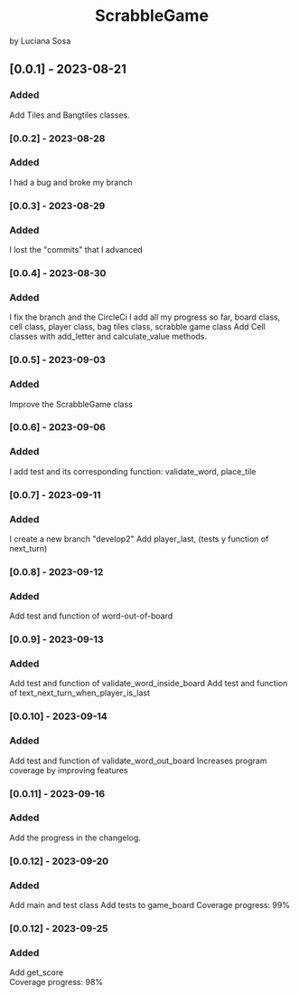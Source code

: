 <h1 align="center"> ScrabbleGame </h1>
by Luciana Sosa


## [0.0.1] - 2023-08-21
### Added

Add Tiles and Bangtiles classes.

### [0.0.2] - 2023-08-28
### Added

I had a bug and broke my branch

### [0.0.3] - 2023-08-29
### Added

I lost the "commits" that I advanced

### [0.0.4] - 2023-08-30
### Added

I fix the branch and the CircleCi
I add all my progress so far, board class, cell class, player class, bag tiles class, scrabble game class
Add Cell classes with add_letter and calculate_value methods.

### [0.0.5] - 2023-09-03
### Added

Improve the ScrabbleGame class

### [0.0.6] - 2023-09-06
### Added

I add test and its corresponding function: validate_word, place_tile

### [0.0.7] - 2023-09-11
### Added

I create a new branch "develop2"
Add player_last, (tests y function of next_turn)

### [0.0.8] - 2023-09-12
### Added

Add test and function of word-out-of-board

### [0.0.9] - 2023-09-13
### Added

Add test and function of validate_word_inside_board
Add test and function of text_next_turn_when_player_is_last

### [0.0.10] - 2023-09-14
### Added

Add test and function of validate_word_out_board
Increases program coverage by improving features

### [0.0.11] - 2023-09-16
### Added

Add the progress in the changelog.

### [0.0.12] - 2023-09-20
### Added

Add main and test class
Add tests to game_board
Coverage progress: 99%

### [0.0.12] - 2023-09-25
### Added

Add get_score   
Coverage progress: 98%




